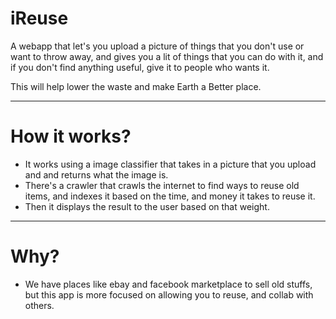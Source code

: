 # iReuse

A webapp that let's you upload a picture of things that you don't use or want to 
throw away, and gives you a lit of things that you can do with it, and if you don't find
anything useful, give it to people who wants it. 

This will help lower the waste and make Earth a Better place.

---

# How it works?

* It works using a image classifier that takes in a picture that you upload and 
and returns what the image is.
* There's a crawler that crawls the internet to find ways to reuse old items, and indexes it based on the time, and money it takes to reuse it.
* Then it displays the result to the user based on that weight.

---

# Why?

* We have places like ebay and facebook marketplace to sell old stuffs, but this app
is more focused on allowing you to reuse, and collab with others.
